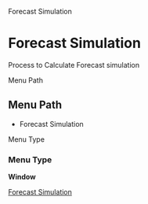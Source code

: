 
Forecast Simulation
# Forecast Simulation


Process to Calculate Forecast simulation

Menu Path
## Menu Path



- Forecast Simulation

Menu Type
### Menu Type

**Window**


[Forecast Simulation](../../window-forecast-simulation.md)